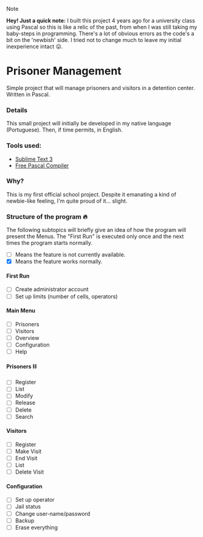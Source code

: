 > [!NOTE] 
> **Hey! Just a quick note:** I built this project 4 years ago for a university class using Pascal so this is like a relic of the past, from when I was still taking my baby-steps in programming. There's a lot of obvious errors as the code's a bit on the 'newbish' side. I tried not to change much to leave my initial inexperience intact 😛.

# Prisoner Management
 Simple project that will manage prisoners and visitors in a detention center. Written in Pascal.


### Details
This small project will initially be developed in my native language (Portuguese). Then, if time permits, in English.

### Tools used:
- [Sublime Text 3](https://www.sublimetext.com/3)
- [Free Pascal Compiler](https://www.freepascal.org/download.var)

### Why?
This is my first official school project. Despite it emanating a kind of newbie-like feeling, I'm quite proud of it... slight.

### Structure of the program :fire:
The following subtopics will briefly give an idea of how the program will present the Menus. The "First Run" is executed only once and the next times the program starts normally. 
- [ ] Means the feature is not currently available.
- [x] Means the feature works normally. 

#### First Run
- [ ] Create administrator account
- [ ] Set up limits (number of cells, operators)

#### Main Menu
- [ ] Prisoners
- [ ] Visitors
- [ ] Overview
- [ ] Configuration
- [ ] Help

#### Prisoners :chains:
- [ ] Register
- [ ] List
- [ ] Modify
- [ ] Release
- [ ] Delete
- [ ] Search

#### Visitors
- [ ] Register
- [ ] Make Visit
- [ ] End Visit
- [ ] List
- [ ] Delete Visit

#### Configuration
- [ ] Set up operator 
- [ ] Jail status 
- [ ] Change user-name/password
- [ ] Backup
- [ ] Erase everything
